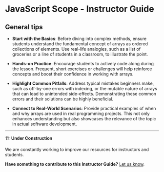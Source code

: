 # JavaScript Scope - Instructor Guide

## General tips

- **Start with the Basics**: Before diving into complex methods, ensure students understand the fundamental concept of arrays as ordered collections of elements. Use real-life analogies, such as a list of groceries or a line of students in a classroom, to illustrate the point.

- **Hands-on Practice**: Encourage students to actively code along during the lesson. Frequent, short exercises or challenges will help reinforce concepts and boost their confidence in working with arrays.

- **Highlight Common Pitfalls**: Address typical mistakes beginners make, such as off-by-one errors with indexing, or the mutable nature of arrays that can lead to unintended side-effects. Demonstrating these common errors and their solutions can be highly beneficial.

- **Connect to Real-World Scenarios**: Provide practical examples of when and why arrays are used in real programming projects. This not only enhances understanding but also showcases the relevance of the topic in actual software development.

---

🏗️ **Under Construction**

We are constantly working to improve our resources for instructors and students.

**Have something to contribute to this Instructor Guide?** [Let us know](https://ga.co/curriculum-feedback).
